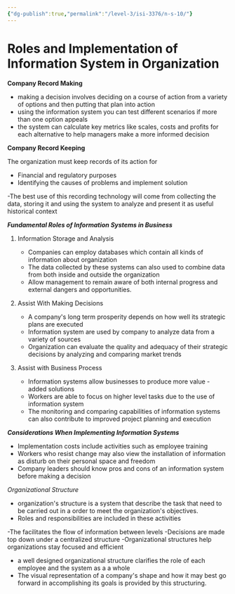 ```yaml
---
{"dg-publish":true,"permalink":"/level-3/isi-3376/n-s-10/"}
---
```



# Roles and Implementation of Information System in Organization


**Company Record Making**

- making a decision involves deciding on a course of action from a variety of options and then putting that plan into action
- using the information system you can test different scenarios if more than one option appeals 
- the system can calculate key metrics like scales, costs and profits for each alternative to help managers make a more informed decision

**Company Record Keeping**

The organization must keep records of its action for
- Financial and regulatory purposes
- Identifying the causes of problems and implement solution

-The best use of this recording technology will come from collecting the data, storing it and using the system to analyze and present it as useful historical context


***Fundamental Roles of Information Systems in Business***

1.  Information Storage and Analysis
	- Companies can employ databases which contain all kinds of information about organization 
	- The data collected by these systems can also used to combine data from both inside and outside the organization
	- Allow management to remain aware of both internal progress and external dangers and opportunities.

2.  Assist With Making Decisions
	- A company's long term prosperity depends on how well its strategic plans are executed
	- Information system are used by company to analyze data from a variety of sources
	- Organization can evaluate the quality and adequacy of their strategic decisions by analyzing and comparing market trends
	
3. Assist with Business Process
	- Information systems allow businesses to produce more value - added solutions
	- Workers are able to focus on higher level tasks due to the use of information system
	- The monitoring and comparing capabilities of information systems can also contribute to improved project planning and execution 


***Considerations When Implementing Information Systems***

- Implementation costs include activities such as employee training
- Workers who resist change may also view the installation of information as disturb on their personal space and freedom
- Company leaders should know pros and cons of an information system before making a decision 


*Organizational Structure*

- organization's structure is a system that describe the task that need to be carried out in a order to meet the organization's objectives.
- Roles and responsibilities are included in these activities

-The facilitates the flow of information between levels
-Decisions are made top down under a centralized structure 
-Organizational structures help organizations stay focused and efficient


- a well designed organizational structure clarifies the role of each employee and the system as  a a whole
- The visual representation of a company's shape and how it may best go forward in accomplishing its goals is provided by this structuring. 
